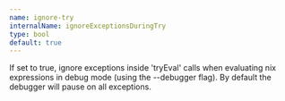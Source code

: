 ```yaml
---
name: ignore-try
internalName: ignoreExceptionsDuringTry
type: bool
default: true
---
```

If set to true, ignore exceptions inside 'tryEval' calls when evaluating nix expressions in
debug mode (using the --debugger flag). By default the debugger will pause on all exceptions.
